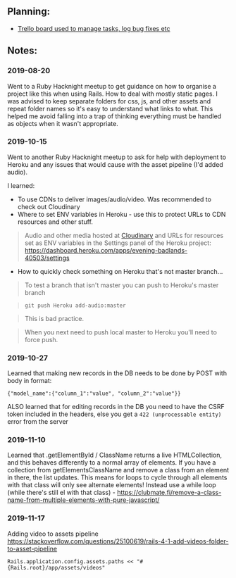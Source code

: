 ## Planning:

- [Trello board used to manage tasks, log bug fixes etc](https://trello.com/b/i519TQ0o/advent-calendar)




## Notes:

### 2019-08-20

Went to a Ruby Hacknight meetup to get guidance on how to organise a project like this when using Rails. How to deal with mostly static pages. I was advised to keep separate folders for css, js, and other assets and repeat folder names so it's easy to understand what links to what. This helped me avoid falling into a trap of thinking everything must be handled as objects when it wasn't appropriate.

### 2019-10-15

Went to another Ruby Hacknight meetup to ask for help with deployment to Heroku and any issues that would cause with the asset pipeline (I'd added audio).

I learned:
 - To use CDNs to deliver images/audio/video. Was recommended to check out Cloudinary
 - Where to set ENV variables in Heroku - use this to protect URLs to CDN resources and other stuff.
 
 > Audio and other media hosted at [Cloudinary](https://cloudinary.com) and URLs for resources set as ENV variables in the Settings panel of the Heroku project: https://dashboard.heroku.com/apps/evening-badlands-40503/settings
 
 - How to quickly check something on Heroku that's not master branch...

> To test a branch that isn't master you can push to Heroku's master branch

>```
> git push Heroku add-audio:master
>```

> This is bad practice.

> When you next need to push local master to Heroku you'll need to force push.


### 2019-10-27

Learned that making new records in the DB needs to be done by POST with body in format:

```
{"model_name":{"column_1":"value", "column_2":"value"}}
```

ALSO learned that for editing records in the DB you need to have the CSRF token included in the headers, else you get a `422 (unprocessable entity)` error from the server

### 2019-11-10

Learned that .getElementById / ClassName returns a live HTMLCollection, and this behaves differently to a normal array of elements. If you have a collection from getElementsClassName and remove a class from an element in there, the list updates. This means for loops to cycle through all elements with that class will only see alternate elements!
Instead use a while loop (while there's still el with that class) - https://clubmate.fi/remove-a-class-name-from-multiple-elements-with-pure-javascript/

### 2019-11-17
Adding video to assets pipeline
https://stackoverflow.com/questions/25100619/rails-4-1-add-videos-folder-to-asset-pipeline

```
Rails.application.config.assets.paths << "#{Rails.root}/app/assets/videos"
```
